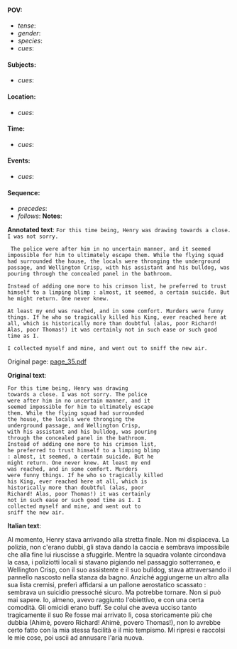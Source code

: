 #### POV: 
  - *tense*:
  - *gender*:
  - *species*:
  - *cues*:
#### Subjects:
  - *cues*:
#### Location:
  - *cues*:
#### Time:
  - *cues*:
#### Events:
  - *cues*:
#### Sequence:
  - *precedes*: 
  - *follows*:
**Notes**:


**Annotated text**:
`For this time being, Henry was drawing towards a close. I was not sorry.`

` The police were after him in no uncertain manner, and it seemed impossible for him to ultimately escape them. While the flying squad had surrounded the house, the locals were thronging the underground passage, and Wellington Crisp, with his assistant and his bulldog, was pouring through the concealed panel in the bathroom.`

`Instead of adding one more to his crimson list, he preferred to trust himself to a limping blimp : almost, it seemed, a certain suicide. But he might return. One never knew.`

`At least my end was reached, and in some comfort. Murders were funny things. If he who so tragically killed his King, ever reached here at all, which is historically more than doubtful (alas, poor Richard! Alas, poor Thomas!) it was certainly not in such ease or such good time as I.`

`I collected myself and mine, and went out to sniff the new air.`


Original page:
[page_35.pdf](https://github.com/vigji/cainjb/blob/main/source_material/pages/page_35.pdf)

**Original text**:
```
For this time being, Henry was drawing 
towards a close. I was not sorry. The police 
were after him in no uncertain manner, and it 
seemed impossible for him to ultimately escape 
them. While the flying squad had surrounded 
the house, the locals were thronging the 
underground passage, and Wellington Crisp, 
with his assistant and his bulldog, was pouring 
through the concealed panel in the bathroom. 
Instead of adding one more to his crimson list, 
he preferred to trust himself to a limping blimp 
: almost, it seemed, a certain suicide. But he 
might return. One never knew. At least my end 
was reached, and in some comfort. Murders 
were funny things. If he who so tragically killed 
his King, ever reached here at all, which is 
historically more than doubtful (alas, poor 
Richard! Alas, poor Thomas!) it was certainly 
not in such ease or such good time as I. I 
collected myself and mine, and went out to 
sniff the new air. 
```

**Italian text**:

Al momento, Henry stava arrivando alla stretta finale.
Non mi dispiaceva. La polizia, non c'erano dubbi, gli stava dando la caccia e sembrava impossibile che alla fine lui riuscisse a sfuggirle. Mentre la squadra volante circondava la casa, i poliziotti locali si stavano pigiando nel passaggio sotterraneo, e Wellington Crisp, con il suo assistente e il suo bulldog, stava attraversando il pannello nascosto nella stanza da bagno. Anziché aggiungerne un altro alla sua lista cremisi, preferì affidarsi a un pallone aerostatico scassato : sembrava un suicidio pressoché sicuro. Ma potrebbe tornare.
Non si può mai sapere. Io, almeno, avevo raggiunto l'obiettivo, e con una certa comodità. Gli omicidi erano buff. Se colui che aveva ucciso tanto tragicamente il suo Re fosse mai arrivato lì, cosa storicamente più che dubbia (Ahimè, povero Richard! Ahimè, povero Thomas!), non lo avrebbe certo fatto con la mia stessa facilità e il mio tempismo. Mi ripresi e raccolsi le mie cose, poi uscii ad annusare l'aria nuova.

